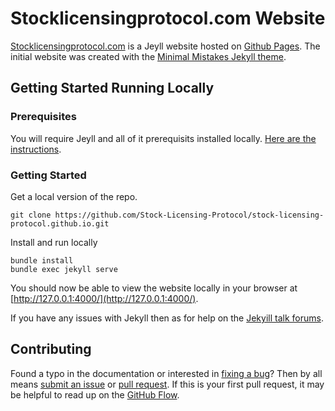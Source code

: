 # Stocklicensingprotocol.com Website

[Stocklicensingprotocol.com](https://www.stocklicensingprotocol.com/) is a Jeyll website hosted on [Github Pages](https://pages.github.com/).  The initial website was created with the [Minimal Mistakes Jekyll theme](https://github.com/mmistakes/minimal-mistakes).

## Getting Started Running Locally

### Prerequisites

You will require Jeyll and all of it prerequisits installed locally.  [Here are the instructions](https://jekyllrb.com/docs/).

### Getting Started

Get a local version of the repo.

```
git clone https://github.com/Stock-Licensing-Protocol/stock-licensing-protocol.github.io.git
```

Install and run locally

```
bundle install
bundle exec jekyll serve
```

You should now be able to view the website locally in your browser at [http://127.0.0.1:4000/](http://127.0.0.1:4000/).  

If you have any issues with Jekyll then as for help on the [Jekyill talk forums](https://talk.jekyllrb.com/).

## Contributing

Found a typo in the documentation or interested in [fixing a bug](https://github.com/Stock-Licensing-Protocol/stock-licensing-protocol.github.io/issues)? Then by all means [submit an issue](https://github.com/Stock-Licensing-Protocol/stock-licensing-protocol.github.io/issues/new) or [pull request](https://help.github.com/articles/using-pull-requests/). If this is your first pull request, it may be helpful to read up on the [GitHub Flow](https://guides.github.com/introduction/flow/).
